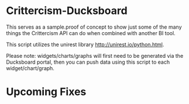 Crittercism-Ducksboard
======================

This serves as a sample.proof of concept to show just some of the many things the Crittercism API can do when combined with another BI tool.

This script utilizes the unirest library http://unirest.io/python.html.

Please note: widgets/charts/graphs will first need to be generated via the Ducksboard portal, then you can push data using this script to each widget/chart/graph.


Upcoming Fixes
======================

